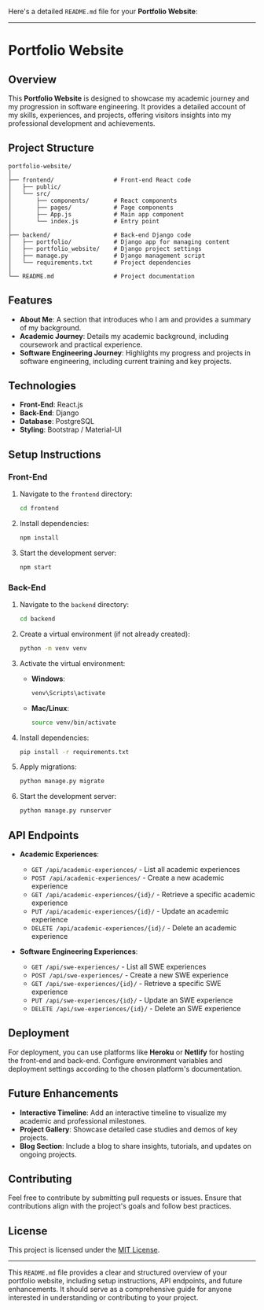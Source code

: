 Here's a detailed `README.md` file for your **Portfolio Website**:

---

# Portfolio Website

## Overview

This **Portfolio Website** is designed to showcase my academic journey and my progression in software engineering. It provides a detailed account of my skills, experiences, and projects, offering visitors insights into my professional development and achievements.

## Project Structure

```
portfolio-website/
│
├── frontend/                 # Front-end React code
│   ├── public/
│   └── src/
│       ├── components/       # React components
│       ├── pages/            # Page components
│       ├── App.js            # Main app component
│       └── index.js          # Entry point
│
├── backend/                  # Back-end Django code
│   ├── portfolio/            # Django app for managing content
│   ├── portfolio_website/    # Django project settings
│   ├── manage.py             # Django management script
│   └── requirements.txt      # Project dependencies
│
└── README.md                 # Project documentation
```

## Features

- **About Me**: A section that introduces who I am and provides a summary of my background.
- **Academic Journey**: Details my academic background, including coursework and practical experience.
- **Software Engineering Journey**: Highlights my progress and projects in software engineering, including current training and key projects.

## Technologies

- **Front-End**: React.js
- **Back-End**: Django
- **Database**: PostgreSQL
- **Styling**: Bootstrap / Material-UI

## Setup Instructions

### Front-End

1. Navigate to the `frontend` directory:
   ```bash
   cd frontend
   ```

2. Install dependencies:
   ```bash
   npm install
   ```

3. Start the development server:
   ```bash
   npm start
   ```

### Back-End

1. Navigate to the `backend` directory:
   ```bash
   cd backend
   ```

2. Create a virtual environment (if not already created):
   ```bash
   python -m venv venv
   ```

3. Activate the virtual environment:
   - **Windows**:
     ```bash
     venv\Scripts\activate
     ```
   - **Mac/Linux**:
     ```bash
     source venv/bin/activate
     ```

4. Install dependencies:
   ```bash
   pip install -r requirements.txt
   ```

5. Apply migrations:
   ```bash
   python manage.py migrate
   ```

6. Start the development server:
   ```bash
   python manage.py runserver
   ```

## API Endpoints

- **Academic Experiences**:
  - `GET /api/academic-experiences/` - List all academic experiences
  - `POST /api/academic-experiences/` - Create a new academic experience
  - `GET /api/academic-experiences/{id}/` - Retrieve a specific academic experience
  - `PUT /api/academic-experiences/{id}/` - Update an academic experience
  - `DELETE /api/academic-experiences/{id}/` - Delete an academic experience

- **Software Engineering Experiences**:
  - `GET /api/swe-experiences/` - List all SWE experiences
  - `POST /api/swe-experiences/` - Create a new SWE experience
  - `GET /api/swe-experiences/{id}/` - Retrieve a specific SWE experience
  - `PUT /api/swe-experiences/{id}/` - Update an SWE experience
  - `DELETE /api/swe-experiences/{id}/` - Delete an SWE experience

## Deployment

For deployment, you can use platforms like **Heroku** or **Netlify** for hosting the front-end and back-end. Configure environment variables and deployment settings according to the chosen platform's documentation.

## Future Enhancements

- **Interactive Timeline**: Add an interactive timeline to visualize my academic and professional milestones.
- **Project Gallery**: Showcase detailed case studies and demos of key projects.
- **Blog Section**: Include a blog to share insights, tutorials, and updates on ongoing projects.

## Contributing

Feel free to contribute by submitting pull requests or issues. Ensure that contributions align with the project's goals and follow best practices.

## License

This project is licensed under the [MIT License](LICENSE).

---

This `README.md` file provides a clear and structured overview of your portfolio website, including setup instructions, API endpoints, and future enhancements. It should serve as a comprehensive guide for anyone interested in understanding or contributing to your project.